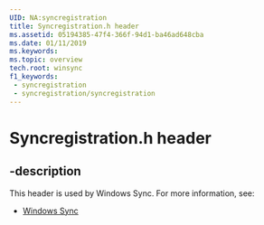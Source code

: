 ```yaml
---
UID: NA:syncregistration
title: Syncregistration.h header
ms.assetid: 05194385-47f4-366f-94d1-ba46ad648cba
ms.date: 01/11/2019
ms.keywords: 
ms.topic: overview
tech.root: winsync
f1_keywords:
 - syncregistration
 - syncregistration/syncregistration
---
```


# Syncregistration.h header


## -description

This header is used by Windows Sync. For more information, see:

- [Windows Sync](../_winsync/index.md)

